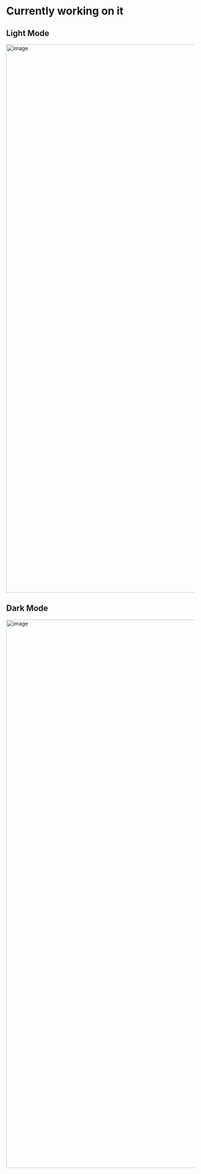 # Currently working on it


## Light Mode

<img width="1464" alt="image" src="https://user-images.githubusercontent.com/31120424/182990328-debd99a3-dff0-44d6-8f05-0c050ec95524.png">



## Dark Mode


<img width="1464" alt="image" src="https://user-images.githubusercontent.com/31120424/182990372-b24135fb-81f1-48f2-9efd-c34ab197d154.png">



